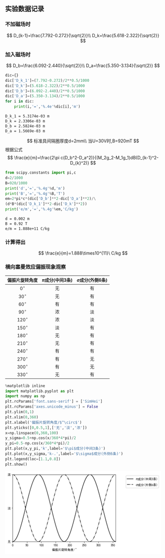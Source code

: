 ## 实验数据记录
### 不加磁场时
$$
D_{k-1}=\frac{7.792-0.272}{\sqrt{2}}\\
D_k=\frac{5.618-2.322}{\sqrt{2}}
$$
### 加入磁场时
$$
D_b=\frac{6.092-2.440}{\sqrt{2}}\\
D_a=\frac{5.350-3.134}{\sqrt{2}}
$$


```python
dic={}
dic['D_k_1']=(7.792-0.272)/2**0.5/1000
dic['D_k']=(5.618-2.322)/2**0.5/1000
dic['D_b']=(6.092-2.440)/2**0.5/1000
dic['D_a']=(5.350-3.134)/2**0.5/1000
for i in dic:
    print(i,'=','%.4e'%dic[i],'m')
```

    D_k_1 = 5.3174e-03 m
    D_k = 2.3306e-03 m
    D_b = 2.5824e-03 m
    D_a = 1.5669e-03 m
    

$$
标准具间隔圈厚度d=2mm\\
当U=30V时,B=920mT
$$
根据公式
$$
\frac{e}{m}=\frac{2\pi c(D_b^2-D_a^2)}{(M_2g_2-M_1g_1)dB(D_{k-1}^2-D_{k}^2)}
$$


```python
from scipy.constants import pi,c
d=2/1000
B=920/1000
print('d','=','%.4g'%d,'m')
print('B','=','%.4g'%B,'T')
em=2*pi*c*(dic['D_b']**2-dic['D_a']**2)/\
(d*B*(dic['D_k_1']**2-dic['D_k']**2))
print('e/m','=','%.4g'%em,'C/kg')
```

    d = 0.002 m
    B = 0.92 T
    e/m = 1.888e+11 C/kg
    

### 计算得出
$$
\frac{e}{m}=1.888\times10^{11}\ C/kg
$$

### 横向塞曼效应偏振现象观察

|偏振片旋转角度|$\pi$成分(中间3条)|$\sigma$成分(外侧6条)|
|:-:|:-:|:-:|
|$0^\circ$|无|有|
|$30^\circ$|无|有|
|$60^\circ$|有|有|
|$90^\circ$|浓|淡|
|$120^\circ$|浓|淡|
|$150^\circ$|淡|有|
|$180^\circ$|无|有|
|$210^\circ$|无|有|
|$240^\circ$|有|有|
|$270^\circ$|有|无|
|$300^\circ$|有|无|
|$330^\circ$|无|有|


```python
%matplotlib inline
import matplotlib.pyplot as plt
import numpy as np
plt.rcParams['font.sans-serif'] = ['SimHei']
plt.rcParams['axes.unicode_minus'] = False
plt.ylim(0,1)
plt.xlim(0,360)
plt.xlabel('偏振片旋转角度/$^\circ$')
plt.yticks([0,0.5,1],['无','淡','浓'])
x=np.linspace(0,360,100)
y_sigma=0.5+np.cos(x/360*4*pi)/2
y_pi=0.5-np.cos(x/360*4*pi)/2
plt.plot(x,y_pi,'k',label='$\pi$成分(中间3条)')
plt.plot(x,y_sigma,'k-.',label='$\sigma$成分(外侧6条)')
plt.legend(loc=[1.1,0.8])
plt.show()
```


![png](Saiman_files/Saiman_6_0.png)




